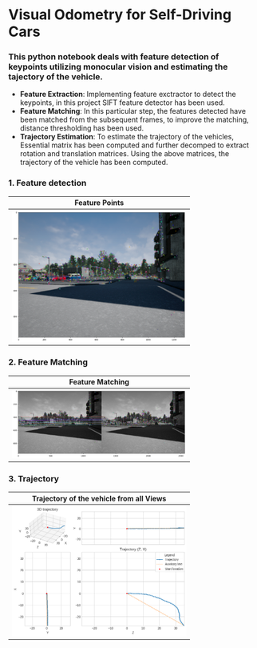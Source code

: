 # Visual Odometry for Self-Driving Cars
### This python notebook deals with feature detection of keypoints utilizing monocular vision and estimating the tajectory of the vehicle.

* **Feature Extraction**: Implementing feature exctractor to detect the keypoints, in this project SIFT feature detector has been used.  
* **Feature Matching**: In this particular step, the features detected have been matched from the subsequent frames, to improve the matching, distance thresholding has been used.
* **Trajectory Estimation**: To estimate the trajectory of the vehicles, Essential matrix has been computed and further decomped to extract rotation and translation matrices. Using the above matrices, the trajectory of the vehicle has been computed.


### 1. Feature detection 

Feature Points             |  
:-------------------------:|
<img src="\Sift_Features.png" width="350" alt="Alt text" title="">  |  

### 2. Feature Matching
Feature Matching           | 
:-------------------------:|
<img src="Feature_Matching.png" width="350" alt="Alt text" title=""> |

### 3. Trajectory
Trajectory of the vehicle from all Views          | 
:-------------------------:|
<img src="Trajectory.png" width="350" alt="Alt text" title=""> |
